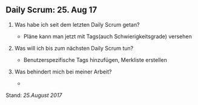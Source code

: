 ## Daily Scrum: 25. Aug 17

1. Was habe ich seit dem letzten Daily Scrum getan?

    - Pläne kann man jetzt mit Tags(auch Schwierigkeitsgrade) versehen

2.  Was will ich bis zum nächsten Daily Scrum tun?
    
    - Benutzerspezifische Tags hinzufügen, Merkliste erstellen
        
3.  Was behindert mich bei meiner Arbeit?

    - 
    
Stand: _25.August 2017_